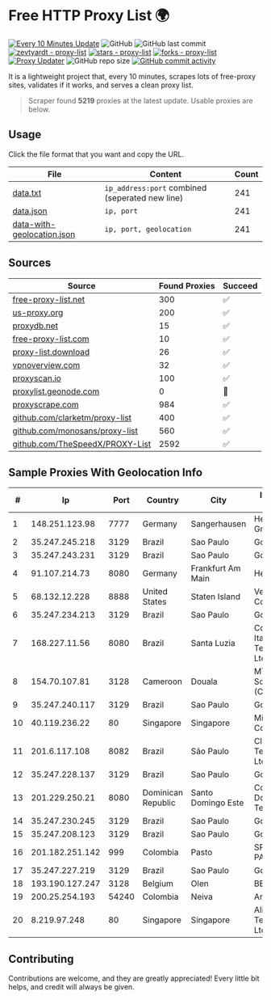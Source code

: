 
# Free HTTP Proxy List 🌍

[![Every 10 Minutes Update](https://github.com/mertguvencli/http-proxy-list/actions/workflows/main.yml/badge.svg?branch=main)](https://github.com/mertguvencli/http-proxy-list/actions/workflows/main.yml)
![GitHub](https://img.shields.io/github/license/mertguvencli/http-proxy-list)
![GitHub last commit](https://img.shields.io/github/last-commit/mertguvencli/http-proxy-list)
[![zevtyardt - proxy-list](https://img.shields.io/static/v1?label=zevtyardt&message=proxy-list&color=blue&logo=github)](https://github.com/zevtyardt/proxy-list "Go to GitHub repo")
[![stars - proxy-list](https://img.shields.io/github/stars/zevtyardt/proxy-list?style=social)](https://github.com/zevtyardt/proxy-list)
[![forks - proxy-list](https://img.shields.io/github/forks/zevtyardt/proxy-list?style=social)](https://github.com/zevtyardt/proxy-list)
[![Proxy Updater](https://github.com/zevtyardt/proxy-list/workflows/Proxy%20Updater/badge.svg)](https://github.com/zevtyardt/proxy-list/actions?query=workflow:"Proxy+Updater")
![GitHub repo size](https://img.shields.io/github/repo-size/zevtyardt/proxy-list)
[![GitHub commit activity](https://img.shields.io/github/commit-activity/m/zevtyardt/proxy-list?logo=commits)](https://github.com/zevtyardt/proxy-list/commits/main)

It is a lightweight project that, every 10 minutes, scrapes lots of free-proxy sites, validates if it works, and serves a clean proxy list.

> Scraper found **5219** proxies at the latest update. Usable proxies are below.

## Usage

Click the file format that you want and copy the URL.

|File|Content|Count|
|----|-------|-----|
|[data.txt](https://raw.githubusercontent.com/mertguvencli/http-proxy-list/main/proxy-list/data.txt)|`ip_address:port` combined (seperated new line)|241|
|[data.json](https://raw.githubusercontent.com/mertguvencli/http-proxy-list/main/proxy-list/data.json)|`ip, port`|241|
|[data-with-geolocation.json](https://raw.githubusercontent.com/mertguvencli/http-proxy-list/main/proxy-list/data-with-geolocation.json)|`ip, port, geolocation`|241|

## Sources

|Source|Found Proxies|Succeed|
|------|-------------|-------|
|[free-proxy-list.net](https://free-proxy-list.net)|300|✅|
|[us-proxy.org](https://www.us-proxy.org)|200|✅|
|[proxydb.net](http://proxydb.net)|15|✅|
|[free-proxy-list.com](https://free-proxy-list.com/?page=&port=&type%5B%5D=http&type%5B%5D=https&up_time=0&search=Search)|10|✅|
|[proxy-list.download](https://www.proxy-list.download/HTTP)|26|✅|
|[vpnoverview.com](https://vpnoverview.com/privacy/anonymous-browsing/free-proxy-servers)|32|✅|
|[proxyscan.io](https://www.proxyscan.io)|100|✅|
|[proxylist.geonode.com](https://proxylist.geonode.com/api/proxy-list?limit=300&page=1&sort_by=lastChecked&sort_type=desc&protocols=http,https)|0|🚫|
|[proxyscrape.com](https://api.proxyscrape.com/v2/?request=displayproxies&protocol=http&timeout=10000&country=all&ssl=all&anonymity=all)|984|✅|
|[github.com/clarketm/proxy-list](https://raw.githubusercontent.com/clarketm/proxy-list/master/proxy-list-raw.txt)|400|✅|
|[github.com/monosans/proxy-list](https://raw.githubusercontent.com/monosans/proxy-list/main/proxies/http.txt)|560|✅|
|[github.com/TheSpeedX/PROXY-List](https://raw.githubusercontent.com/TheSpeedX/PROXY-List/master/http.txt)|2592|✅|


## Sample Proxies With Geolocation Info

|#|Ip|Port|Country|City|Internet Service Provider|
|-|--|----|-------|----|-------------------------|
|1|148.251.123.98|7777|Germany|Sangerhausen|Hetzner Online GmbH|
|2|35.247.245.218|3129|Brazil|Sao Paulo|Google LLC|
|3|35.247.243.231|3129|Brazil|Sao Paulo|Google LLC|
|4|91.107.214.73|8080|Germany|Frankfurt Am Main|Hetzner Online AG|
|5|68.132.12.228|8888|United States|Staten Island|Verizon Communications|
|6|35.247.234.213|3129|Brazil|Sao Paulo|Google LLC|
|7|168.227.11.56|8080|Brazil|Santa Luzia|Companhia Itabirana TelecomunicaÔÔes Ltda|
|8|154.70.107.81|3128|Cameroon|Douala|MTN Network Solutions (Cameroon)|
|9|35.247.240.117|3129|Brazil|Sao Paulo|Google LLC|
|10|40.119.236.22|80|Singapore|Singapore|Microsoft Corporation|
|11|201.6.117.108|8082|Brazil|São Paulo|Claro NXT Telecomunicacoes Ltda|
|12|35.247.228.137|3129|Brazil|Sao Paulo|Google LLC|
|13|201.229.250.21|8080|Dominican Republic|Santo Domingo Este|Compañía Dominicana de Teléfonos S. A.|
|14|35.247.230.245|3129|Brazil|Sao Paulo|Google LLC|
|15|35.247.208.123|3129|Brazil|Sao Paulo|Google LLC|
|16|201.182.251.142|999|Colombia|Pasto|SP SISTEMAS PALACIOS LTDA|
|17|35.247.227.219|3129|Brazil|Sao Paulo|Google LLC|
|18|193.190.127.247|3128|Belgium|Olen|BELNET|
|19|200.25.254.193|54240|Colombia|Neiva|Andinet ON Line|
|20|8.219.97.248|80|Singapore|Singapore|Alibaba (US) Technology Co., Ltd.|



## Contributing

Contributions are welcome, and they are greatly appreciated! Every
little bit helps, and credit will always be given.

